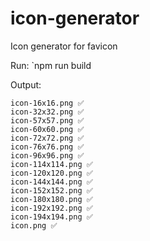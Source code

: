 # icon-generator
Icon generator for favicon

Run: `npm run build

Output:
```
icon-16x16.png ✅
icon-32x32.png ✅
icon-57x57.png ✅
icon-60x60.png ✅
icon-72x72.png ✅
icon-76x76.png ✅
icon-96x96.png ✅
icon-114x114.png ✅
icon-120x120.png ✅
icon-144x144.png ✅
icon-152x152.png ✅
icon-180x180.png ✅
icon-192x192.png ✅
icon-194x194.png ✅
icon.png ✅
```
